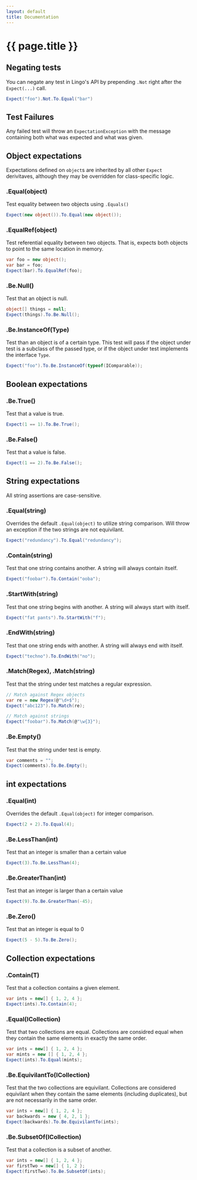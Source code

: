```yaml
---
layout: default
title: Documentation
---
```

# {{ page.title }}

## Negating tests

You can negate any test in Lingo's API by prepending `.Not` right after the
`Expect(...)` call.

``` csharp
Expect("foo").Not.To.Equal("bar")
```

## Test Failures

Any failed test will throw an `ExpectationException` with the message containing
both what was expected and what was given.

## Object expectations

Expectations defined on `object`s are inherited by all other `Expect`
derivitaves, although they may be overridden for class-specific logic.

### .Equal(object)

Test equality between two objects using `.Equals()`

``` csharp
Expect(new object()).To.Equal(new object());
```

### .EqualRef(object)

Test referential equality between two objects. That is, expects both objects to
point to the same location in memory.

``` csharp
var foo = new object();
var bar = foo;
Expect(bar).To.EqualRef(foo);
```

### .Be.Null()

Test that an object is null.

``` csharp
object[] things = null;
Expect(things).To.Be.Null();
```

### .Be.InstanceOf(Type)

Test than an object is of a certain type. This test will pass if the object
under test is a subclass of the passed type, or if the object under test
implements the interface `Type`.

``` csharp
Expect("foo").To.Be.InstanceOf(typeof(IComparable));
```

## Boolean expectations

### .Be.True()

Test that a value is true.

``` csharp
Expect(1 == 1).To.Be.True();
```

### .Be.False()

Test that a value is false.

``` csharp
Expect(1 == 2).To.Be.False();
```

## String expectations

All string assertions are case-sensitive.

### .Equal(string)

Overrides the default `.Equal(object)` to utilize string comparison. Will throw
an exception if the two strings are not equivilant.

``` csharp
Expect("redundancy").To.Equal("redundancy");
```

### .Contain(string)

Test that one string contains another. A string will always contain itself.

``` csharp
Expect("foobar").To.Contain("ooba");
```

### .StartWith(string)

Test that one string begins with another. A string will always start with
itself.

``` csharp
Expect("fat pants").To.StartWith("f");
```

### .EndWith(string)

Test that one string ends with another. A string will always end with
itself.

``` csharp
Expect("techno").To.EndWith("no");
```

### .Match(Regex), .Match(string)

Test that the string under test matches a regular expression.

``` csharp
// Match against Regex objects
var re = new Regex(@"\d+$");
Expect("abc123").To.Match(re);

// Match against strings
Expect("foobar").To.Match(@"\w{3}");
```

### .Be.Empty()

Test that the string under test is empty.

``` csharp
var comments = "";
Expect(comments).To.Be.Empty();
```

## int expectations

### .Equal(int)

Overrides the default `.Equal(object)` for integer comparison.

``` csharp
Expect(2 + 2).To.Equal(4);
```

### .Be.LessThan(int)

Test that an integer is smaller than a certain value

``` csharp
Expect(3).To.Be.LessThan(4);
```

### .Be.GreaterThan(int)

Test that an integer is larger than a certain value

``` csharp
Expect(9).To.Be.GreaterThan(-45);
```

### .Be.Zero()

Test that an integer is equal to 0

``` csharp
Expect(5 - 5).To.Be.Zero();
```

## Collection<T> expectations

### .Contain(T)

Test that a collection contains a given element.

``` csharp
var ints = new[] { 1, 2, 4 };
Expect(ints).To.Contain(4);
```

### .Equal(ICollection<T>)

Test that two collections are equal. Collections are considred equal when they
contain the same elements in exactly the same order.

``` csharp
var ints = new[] { 1, 2, 4 };
var mints = new [] { 1, 2, 4 };
Expect(ints).To.Equal(mints);
```

### .Be.EquivilantTo(ICollection<T>)

Test that the two collections are equivilant. Collections are considered
equivilant when they contain the same elements (including duplicates), but are
not necessarily in the same order.

``` csharp
var ints = new[] { 1, 2, 4 };
var backwards = new { 4, 2, 1 };
Expect(backwards).To.Be.EquivilantTo(ints);
```

### .Be.SubsetOf(ICollection<T>)

Test that a collection is a subset of another.

``` csharp
var ints = new[] { 1, 2, 4 };
var firstTwo = new[] { 1, 2 };
Expect(firstTwo).To.Be.SubsetOf(ints);
```
